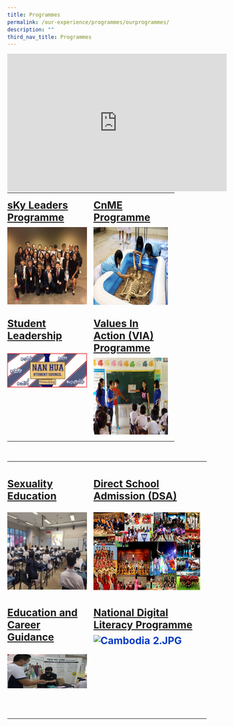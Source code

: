 ```yaml
---
title: Programmes
permalink: /our-experience/programmes/ourprogrammes/
description: ""
third_nav_title: Programmes
---
```

<iframe width="100%" height="315" src="https://www.youtube.com/embed/tKKooSoG0RA" title="YouTube video player" frameborder="0" allow="accelerometer; autoplay; clipboard-write; encrypted-media; gyroscope; picture-in-picture" allowfullscreen=""></iframe>

<table class="ive_eobj_center ives_tab_kosong" style="margin-top: 0px; margin-right: 0px !important; margin-bottom: auto; margin-left: auto; outline: 0px; padding: 0px; box-sizing: border-box; border-collapse: collapse; clear: both; border: 0px !important; table-layout: fixed; width:100%">
<tbody style="margin: 0px; outline: 0px; padding: 0px; box-sizing: border-box;"><tr style="margin: 0px; outline: 0px; padding: 0px; box-sizing: border-box;">

<td style="margin: 0px; outline: 0px; padding: 15px 15px 15px 0px; box-sizing: border-box; vertical-align: top; width: 198px;">
<h2 style="margin: 0px 0px 8px; outline: 0px; padding: 0px; box-sizing: border-box; min-height: 1em; color: rgb(0, 59, 195); font-size: 23px; line-height: 1.2 !important;">
<a href="/our-experience/programmes/sky-leaders-programme" target="" style="margin: 0px; outline: 0px; padding: 0px; box-sizing: border-box; cursor: pointer;">sKy Leaders Programme</a>
</h2>
<img src="/images/Sec%203%20-%20APMUN%20(13-15%20Jan%202017)%20(Group%201).jpg" width="100%" alt="Sec 3 - APMUN (13-15 Jan 2017) (Group 1).jpg" class="ive_eobj_left ive_clickable" style="margin: 0px 10px 0px 0px; outline: 0px; padding: 0px; box-sizing: border-box; float: left; cursor: pointer; max-width: 100%; height: 177px; width: 237px;">
<br style="margin: 0px; outline: 0px; padding: 0px; box-sizing: border-box;"></td>
<td style="margin: 0px; outline: 0px; padding: 15px 15px 15px 0px; box-sizing: border-box; vertical-align: top; width: 186px;">
<h2 style="margin: 0px 0px 8px; outline: 0px; padding: 0px; box-sizing: border-box; min-height: 1em; color: rgb(0, 59, 195); font-size: 23px; line-height: 1.2 !important;"><a href="/our-experience/programmes/cnme-programme" target="" style="margin: 0px; outline: 0px; padding: 0px; box-sizing: border-box; cursor: pointer;">CnME Programme</a></h2>
<h2 style="margin: 0px 0px 8px; outline: 0px; padding: 0px; box-sizing: border-box; min-height: 1em; color: rgb(0, 59, 195); font-size: 23px; line-height: 1.2 !important;">
<img src="/images/CnME-Fiesta-A-Blast-from-the-Past-1.jpg" width="100%" alt="CnME-Fiesta---A-Blast-from-the-Past.jpg" class="ive_eobj_left ive_clickable" style="margin: 0px 10px 0px 0px; outline: 0px; padding: 0px; box-sizing: border-box; float: left; cursor: pointer; max-width: 100%; height: 178px; width: 267px;"></h2>
<div style="margin: 0px; outline: 0px; padding: 0px; box-sizing: border-box; line-height: initial;">
<br style="margin: 0px; outline: 0px; padding: 0px; box-sizing: border-box;"></div>
<div style="margin: 0px; outline: 0px; padding: 0px; box-sizing: border-box; line-height: initial;"><br style="margin: 0px; outline: 0px; padding: 0px; box-sizing: border-box;"></div>
<div style="margin: 0px; outline: 0px; padding: 0px; box-sizing: border-box; line-height: initial;"><br style="margin: 0px; outline: 0px; padding: 0px; box-sizing: border-box;"></div>
<div style="margin: 0px; outline: 0px; padding: 0px; box-sizing: border-box; line-height: initial;"><br style="margin: 0px; outline: 0px; padding: 0px; box-sizing: border-box;"></div>
<div style="margin: 0px; outline: 0px; padding: 0px; box-sizing: border-box; line-height: initial;"><br style="margin: 0px; outline: 0px; padding: 0px; box-sizing: border-box;"></div>
<div style="margin: 0px; outline: 0px; padding: 0px; box-sizing: border-box; line-height: initial;"><br style="margin: 0px; outline: 0px; padding: 0px; box-sizing: border-box;"></div>
<div style="margin: 0px; outline: 0px; padding: 0px; box-sizing: border-box; line-height: initial;"><br style="margin: 0px; outline: 0px; padding: 0px; box-sizing: border-box;"></div>
<div style="margin: 0px; outline: 0px; padding: 0px; box-sizing: border-box; line-height: initial;"><br style="margin: 0px; outline: 0px; padding: 0px; box-sizing: border-box;"></div></td></tr>
<tr style="margin: 0px; outline: 0px; padding: 0px; box-sizing: border-box;">
	
<td style="margin: 0px; outline: 0px; padding: 15px 15px 15px 0px; box-sizing: border-box; vertical-align: top; width: 60px;"><h2 style="margin: 0px 0px 8px; outline: 0px; padding: 0px; box-sizing: border-box; min-height: 1em; color: rgb(0, 59, 195); font-size: 23px; line-height: 1.2 !important;"><a href="/our-experience/programmes/student-leadership" target="" style="margin: 0px; outline: 0px; padding: 0px; box-sizing: border-box; cursor: pointer;">Student Leadership</a></h2>
<div style="margin: 0px; outline: 0px; padding: 0px; box-sizing: border-box; line-height: initial;"><br style="margin: 0px; outline: 0px; padding: 0px; box-sizing: border-box;"></div>
<img src="/images/Nan%20Hua%20Student%20Council.jpg" alt="Nan Hua Student Council.jpg" class="ive_eobj_left ive_clickable" style="margin: 0px 10px 0px 0px; outline: 0px; padding: 0px; box-sizing: border-box; float: left; cursor: pointer; max-width: 100%; height: 78px; width: 239px;">
<br style="margin: 0px; outline: 0px; padding: 0px; box-sizing: border-box;"></td>
<td style="margin: 0px; outline: 0px; padding: 15px 15px 15px 0px; box-sizing: border-box; vertical-align: top; width: 60px;">
<h2 style="margin: 0px 0px 8px; outline: 0px; padding: 0px; box-sizing: border-box; min-height: 1em; color: rgb(0, 59, 195); font-size: 23px; line-height: 1.2 !important;">
<a href="/our-experience/programmes/values-in-action-via-programme/" target="" style="margin: 0px; outline: 0px; padding: 0px; box-sizing: border-box; cursor: pointer;">Values In Action (VIA) Programme</a></h2>
<h2 style="margin: 0px 0px 8px; outline: 0px; padding: 0px; box-sizing: border-box; min-height: 1em; color: rgb(0, 59, 195); font-size: 23px; line-height: 1.2 !important;">
<img src="/images/Cambodia%202.jpg" width="100%" alt="Cambodia 2.JPG" class="ive_eobj_left ive_clickable" style="margin: 0px 10px 0px 0px; outline: 0px; padding: 0px; box-sizing: border-box; float: left; cursor: pointer; max-width: 100%; height: 176px; width: 235px;"></h2>
<div style="margin: 0px; outline: 0px; padding: 0px; box-sizing: border-box; line-height: initial;"><br style="margin: 0px; outline: 0px; padding: 0px; box-sizing: border-box;"></div>
	
<div style="margin: 0px; outline: 0px; padding: 0px; box-sizing: border-box; line-height: initial;"><br style="margin: 0px; outline: 0px; padding: 0px; box-sizing: border-box;"></div>

<div style="margin: 0px; outline: 0px; padding: 0px; box-sizing: border-box; line-height: initial;"><br style="margin: 0px; outline: 0px; padding: 0px; box-sizing: border-box;"></div>

<div style="margin: 0px; outline: 0px; padding: 0px; box-sizing: border-box; line-height: initial;"><br style="margin: 0px; outline: 0px; padding: 0px; box-sizing: border-box;"></div>

<div style="margin: 0px; outline: 0px; padding: 0px; box-sizing: border-box; line-height: initial;">
<br style="margin: 0px; outline: 0px; padding: 0px; box-sizing: border-box; color: rgb(0, 0, 0); font-family: Raleway, sans-serif; font-size: 17px; font-style: normal; font-variant-ligatures: normal; font-variant-caps: normal; font-weight: 400; letter-spacing: normal; orphans: 2; text-align: left; text-indent: 0px; text-transform: none; white-space: normal; widows: 2; word-spacing: 0px; -webkit-text-stroke-width: 0px; text-decoration-thickness: initial; text-decoration-style: initial; text-decoration-color: initial;"></div></td></tr>
</tbody></table>

<br style="margin: 0px; outline: 
0px; padding: 0px; box-sizing: border-box;">

<table class="ive\_eobj\_center ives\_tab\_kosong" style="margin-top: auto; margin-right: 0px !important; margin-bottom: auto; margin-left: auto; outline: 0px; padding: 0px; box-sizing: border-box; border-collapse: collapse; clear: both; border: 0px !important; table-layout: fixed;">

<tbody style="margin: 0px; outline: 0px; padding: 0px; box-sizing: border-box;"><tr style="margin: 0px; outline: 0px; padding: 0px; box-sizing: border-box;">
	
<td style="margin: 0px; outline: 0px; padding: 15px 15px 15px 0px; box-sizing: border-box; vertical-align: top; width: 198px;">

<h2 style="margin: 0px 0px 8px; outline: 0px; padding: 0px; box-sizing: border-box; min-height: 1em; color: rgb(0, 59, 195); font-size: 23px; line-height: 1.2 !important;">

<a href="/our-experience/programmes/sexuality-education" target="" style="margin: 0px; outline: 0px; padding: 0px; box-sizing: border-box; cursor: pointer;">Sexuality Education</a>
</h2>
	
<img src="/images/mt1.jpg" width="100%" alt="mt1.jpg" class="ive\_eobj\_left ive\_clickable" style="margin: 0px 10px 0px 0px; outline: 0px; padding: 0px; box-sizing: border-box; float: left; cursor: pointer; max-width: 100%; height: 177px; width: 237px;">
	
<br style="margin: 0px; outline: 0px; padding: 0px; box-sizing: border-box;"></td>
	
<td style="margin: 0px; outline: 0px; padding: 15px 15px 15px 0px; box-sizing: border-box; vertical-align: top; width: 186px;">
	
<h2 style="margin: 0px 0px 8px; outline: 0px; padding: 0px; box-sizing: border-box; min-height: 1em; color: rgb(0, 59, 195); font-size: 23px; line-height: 1.2 !important;">
	
<a href="/our-experience/programmes/direct-school-admission-(DSA)" target="" style="margin: 0px; outline: 0px; padding: 0px; box-sizing: border-box; cursor: pointer;">Direct School Admission (DSA)</a></h2>
	
<h2 style="margin: 0px 0px 8px; outline: 0px; padding: 0px; box-sizing: border-box; min-height: 1em; color: rgb(0, 59, 195); font-size: 23px; line-height: 1.2 !important;">
	
<img src="/images/DSA%20Photo%20Collage%202.jpg" width="100%" alt="DSA_Photo_Collage_202.jpg" class="ive\_eobj\_left ive\_clickable" style="margin: 0px 10px 0px 0px; outline: 0px; padding: 0px; box-sizing: border-box; float: left; cursor: pointer; max-width: 100%; height: 178px; width: 267px;"></h2>
	
<div style="margin: 0px; outline: 0px; padding: 0px; box-sizing: border-box; line-height: initial;">

<br style="margin: 0px; outline: 0px; padding: 0px; box-sizing: border-box;"></div>
	
<div style="margin: 0px; outline: 0px; padding: 0px; box-sizing: border-box; line-height: initial;"><br style="margin: 0px; outline: 0px; padding: 0px; box-sizing: border-box;"></div>
	
<div style="margin: 0px; outline: 0px; padding: 0px; box-sizing: border-box; line-height: initial;"><br style="margin: 0px; outline: 0px; padding: 0px; box-sizing: border-box;"></div><div style="margin: 0px; outline: 0px; padding: 0px; box-sizing: border-box; line-height: initial;"><br style="margin: 0px; outline: 0px; padding: 0px; box-sizing: border-box;"></div><div style="margin: 0px; outline: 0px; padding: 0px; box-sizing: border-box; line-height: initial;"><br style="margin: 0px; outline: 0px; padding: 0px; box-sizing: border-box;"></div><div style="margin: 0px; outline: 0px; padding: 0px; box-sizing: border-box; line-height: initial;"><br style="margin: 0px; outline: 0px; padding: 0px; box-sizing: border-box;"></div><div style="margin: 0px; outline: 0px; padding: 0px; box-sizing: border-box; line-height: initial;"><br style="margin: 0px; outline: 0px; padding: 0px; box-sizing: border-box;"></div><div style="margin: 0px; outline: 0px; padding: 0px; box-sizing: border-box; line-height: initial;"><br style="margin: 0px; outline: 0px; padding: 0px; box-sizing: border-box;"></div></td></tr><tr style="margin: 0px; outline: 0px; padding: 0px; box-sizing: border-box;"><td style="margin: 0px; outline: 0px; padding: 15px 15px 15px 0px; box-sizing: border-box; vertical-align: top; width: 60px;"><h2 style="margin: 0px 0px 8px; outline: 0px; padding: 0px; box-sizing: border-box; min-height: 1em; color: rgb(0, 59, 195); font-size: 23px; line-height: 1.2 !important;"><a href="/our-experience/programmes/education-and-career-guidance" target="" style="margin: 0px; outline: 0px; padding: 0px; box-sizing: border-box; cursor: pointer;">Education and Career Guidance</a></h2><div style="margin: 0px; outline: 0px; padding: 0px; box-sizing: border-box; line-height: initial;"><br style="margin: 0px; outline: 0px; padding: 0px; box-sizing: border-box;"></div><img src="/images/Further%20Education%20Day%202022.jpg" alt="Nan Hua Student Council.jpg" class="ive\_eobj\_left ive\_clickable" style="margin: 0px 10px 0px 0px; outline: 0px; padding: 0px; box-sizing: border-box; float: left; cursor: pointer; max-width: 100%; height: 78px; width: 239px;"><br style="margin: 0px; outline: 0px; padding: 0px; box-sizing: border-box;"></td><td style="margin: 0px; outline: 0px; padding: 15px 15px 15px 0px; box-sizing: border-box; vertical-align: top; width: 60px;"><h2 style="margin: 0px 0px 8px; outline: 0px; padding: 0px; box-sizing: border-box; min-height: 1em; color: rgb(0, 59, 195); font-size: 23px; line-height: 1.2 !important;"><a href="/our-experience/programmes/nationa-digital-literacy-programme/" target="" style="margin: 0px; outline: 0px; padding: 0px; box-sizing: border-box; cursor: pointer;">National Digital Literacy Programme</a></h2><h2 style="margin: 0px 0px 8px; outline: 0px; padding: 0px; box-sizing: border-box; min-height: 1em; color: rgb(0, 59, 195); font-size: 23px; line-height: 1.2 !important;"><img src="/images/Sec%201%20iPad%20Unboxing%20202.jpg" width="100%" alt="Cambodia 2.JPG" class="ive\_eobj\_left ive\_clickable" style="margin: 0px 10px 0px 0px; outline: 0px; padding: 0px; box-sizing: border-box; float: left; cursor: pointer; max-width: 100%; height: 176px; width: 235px;"></h2><div style="margin: 0px; outline: 0px; padding: 0px; box-sizing: border-box; line-height: initial;"><br style="margin: 0px; outline: 0px; padding: 0px; box-sizing: border-box;"></div><div style="margin: 0px; outline: 0px; padding: 0px; box-sizing: border-box; line-height: initial;"><br style="margin: 0px; outline: 0px; padding: 0px; box-sizing: border-box;"></div><div style="margin: 0px; outline: 0px; padding: 0px; box-sizing: border-box; line-height: initial;"><br style="margin: 0px; outline: 0px; padding: 0px; box-sizing: border-box;"></div><div style="margin: 0px; outline: 0px; padding: 0px; box-sizing: border-box; line-height: initial;"><br style="margin: 0px; outline: 0px; padding: 0px; box-sizing: border-box;"></div><div style="margin: 0px; outline: 0px; padding: 0px; box-sizing: border-box; line-height: initial;"><br style="margin: 0px; outline: 0px; padding: 0px; box-sizing: border-box; color: rgb(0, 0, 0); font-family: Raleway, sans-serif; font-size: 17px; font-style: normal; font-variant-ligatures: normal; font-variant-caps: normal; font-weight: 400; letter-spacing: normal; orphans: 2; text-align: left; text-indent: 0px; text-transform: none; white-space: normal; widows: 2; word-spacing: 0px; -webkit-text-stroke-width: 0px; text-decoration-thickness: initial; text-decoration-style: initial; text-decoration-color: initial;"></div></td></tr></tbody></table><br style="margin: 0px; outline: 0px; padding: 0px; box-sizing: border-box;">